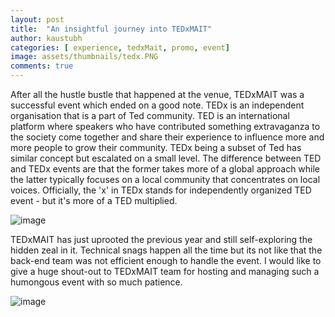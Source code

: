 ```yaml
---
layout: post
title:  "An insightful journey into TEDxMAIT"
author: kaustubh
categories: [ experience, tedxMait, promo, event]
image: assets/thumbnails/tedx.PNG
comments: true
---
```


After all the hustle bustle that happened at the venue, TEDxMAIT was a successful event which ended on a good note. TEDx is an independent organisation that is a part of Ted community. TED is an international platform where speakers who have contributed something extravaganza to the society come together and share their experience to influence more and more people to grow their community. TEDx being a subset of Ted has similar concept but escalated on a small level. The difference between TED and TEDx events are that the former takes more of a global approach while the latter typically focuses on a local community that concentrates on local voices. Officially, the 'x' in TEDx stands for independently organized TED event - but it's more of a TED multiplied.

![image](https://user-images.githubusercontent.com/43691873/124556634-2426ac00-de56-11eb-80a2-de8ec8fce38d.png)

TEDxMAIT has just uprooted the previous year and still self-exploring the hidden zeal in it. Technical snags happen all the time but its not like that the back-end team was not efficient enough to handle the event. I would like to give a huge shout-out to TEDxMAIT team for hosting and managing such a humongous event with so much patience. 

![image](https://user-images.githubusercontent.com/43691873/124556684-330d5e80-de56-11eb-8965-f1ddc7118285.png)
